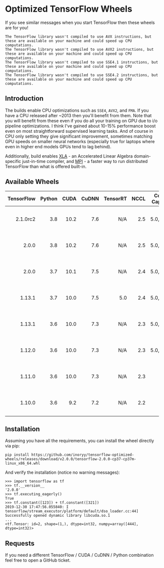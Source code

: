 # Optimized TensorFlow Wheels

If you see similar messages when you start TensorFlow then these wheels are for you!

```
The TensorFlow library wasn't compiled to use AVX instructions, but these are available on your machine and could speed up CPU computations.
The TensorFlow library wasn't compiled to use AVX2 instructions, but these are available on your machine and could speed up CPU computations.
The TensorFlow library wasn't compiled to use SSE4.1 instructions, but these are available on your machine and could speed up CPU computations.
The TensorFlow library wasn't compiled to use SSE4.2 instructions, but these are available on your machine and could speed up CPU computations.
```

## Introduction

The builds enable CPU optimizations such as `SSE4`, `AVX2`, and `FMA`. If you have a CPU released after ~2013 then you'll benefit from them. Note that you will benefit from these even if you do all your training on GPU due to i/o pipeline optimizations. I think I've gained about 10-15% performance boost even on most straightforward supervised learning tasks. And of course in CPU only setting they give significant improvement, sometimes matching GPU speeds on smaller neural networks (especially true for laptops where even in higher end models GPUs tend to lag behind).

Additionally, build enables [XLA](https://www.tensorflow.org/xla/) - an Accelerated Linear Algebra domain-specific just-in-time compiler, and [MPI](https://github.com/tensorflow/tensorflow/tree/master/tensorflow/contrib/mpi) - a faster way to run distributed TensorFlow than what is offered built-in.

## Available Wheels
|TensorFlow|Python|CUDA|CuDNN|TensorRT|NCCL|Compute Capability|OS|Link|
|---:|---:|---:|---:|---:|---:|---:|:---:|:---:|
|2.1.0rc2|3.8|10.2|7.6|N/A|2.5|5.0,6.1,7.0|Linux|[tensorflow-2.1.0rc2-cp38-cp38-linux_x86_64.whl](https://github.com/inoryy/tensorflow-optimized-wheels/releases/download/v2.0.0rc2/tensorflow-2.1.0rc2-cp38-cp38-linux_x86_64.whl)|
|2.0.0|3.8|10.2|7.6|N/A|2.5|5.0,6.1,7.0|Linux|[tensorflow-2.0.0-cp38-cp38-linux_x86_64.whl](https://github.com/inoryy/tensorflow-optimized-wheels/releases/download/v2.0.0-py3.8/tensorflow-2.0.0-cp38-cp38-linux_x86_64.whl)|
|2.0.0|3.7|10.1|7.5|N/A|2.4|5.0,6.1,7.0|Linux|[tensorflow-2.0.0-cp37-cp37m-linux_x86_64.whl](https://github.com/inoryy/tensorflow-optimized-wheels/releases/download/v2.0.0/tensorflow-2.0.0-cp37-cp37m-linux_x86_64.whl)|
|1.13.1|3.7|10.0|7.5|5.0|2.4|5.0,6.1,7.0|Linux|[tensorflow-1.13.1-cp37-cp37m-linux_x86_64.whl](https://github.com/inoryy/tensorflow-optimized-wheels/releases/download/v1.13.1-py37/tensorflow-1.13.1-cp37-cp37m-linux_x86_64.whl)|
|1.13.1|3.6|10.0|7.3|N/A|2.3|5.0,6.1,7.0|Linux|[tensorflow-1.13.1-cp36-cp36m-linux_x86_64.whl](https://github.com/inoryy/tensorflow-optimized-wheels/releases/download/v1.13.1/tensorflow-1.13.1-cp36-cp36m-linux_x86_64.whl)|
|1.12.0|3.6|10.0|7.3|N/A|2.3|5.0,6.1,7.0|Linux|[tensorflow-1.12.0-cp36-cp36m-linux_x86_64.whl](https://github.com/inoryy/tensorflow-optimized-wheels/releases/download/v1.12.0/tensorflow-1.12.0-cp36-cp36m-linux_x86_64.whl)|
|1.11.0|3.6|10.0|7.3|N/A|2.3|6.1|Linux|[tensorflow-1.11.0-cp36-cp36m-linux_x86_64.whl](https://github.com/inoryy/tensorflow-optimized-wheels/releases/download/v1.11.0/tensorflow-1.11.0-cp36-cp36m-linux_x86_64.whl)|
|1.10.0|3.6|9.2|7.2|N/A|2.2|6.1|Linux|[tensorflow-1.10.0-cp36-cp36m-linux_x86_64.whl](https://github.com/inoryy/tensorflow-optimized-wheels/releases/download/v1.10.0/tensorflow-1.10.0-cp36-cp36m-linux_x86_64.whl)|


## Installation

Assuming you have all the requirements, you can install the wheel directly via pip:

```
pip install https://github.com/inoryy/tensorflow-optimized-wheels/releases/download/v2.0.0/tensorflow-2.0.0-cp37-cp37m-linux_x86_64.whl
```
And verify the installation (notice no warning messages):

```
>>> import tensorflow as tf
>>> tf.__version__
'2.0.0'
>>> tf.executing_eagerly()
True
>>> tf.constant([123]) + tf.constant([321])
2019-12-30 17:47:56.055840: I tensorflow/stream_executor/platform/default/dso_loader.cc:44] Successfully opened dynamic library libcuda.so.1
...
<tf.Tensor: id=2, shape=(1,), dtype=int32, numpy=array([444], dtype=int32)>
```

## Requests

If you need a different TensorFlow / CUDA / CuDNN / Python combination feel free to open a GitHub ticket.
